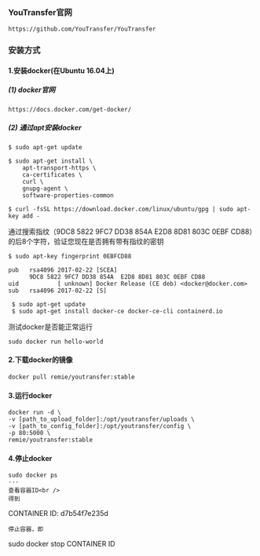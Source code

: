 ### YouTransfer官网
```
https://github.com/YouTransfer/YouTransfer
```
### 安装方式
#### 1.安装docker(在Ubuntu 16.04上)
##### (1) docker官网
```
https://docs.docker.com/get-docker/
```
##### (2) 通过apt安装docker
```
$ sudo apt-get update

$ sudo apt-get install \
    apt-transport-https \
    ca-certificates \
    curl \
    gnupg-agent \
    software-properties-common
```

```
$ curl -fsSL https://download.docker.com/linux/ubuntu/gpg | sudo apt-key add -
```
通过搜索指纹（9DC8 5822 9FC7 DD38 854A  E2D8 8D81 803C 0EBF CD88）的后8个字符，验证您现在是否拥有带有指纹的密钥 
```
$ sudo apt-key fingerprint 0EBFCD88

pub   rsa4096 2017-02-22 [SCEA]
      9DC8 5822 9FC7 DD38 854A  E2D8 8D81 803C 0EBF CD88
uid           [ unknown] Docker Release (CE deb) <docker@docker.com>
sub   rsa4096 2017-02-22 [S]
```
```
 $ sudo apt-get update
 $ sudo apt-get install docker-ce docker-ce-cli containerd.io
```
测试docker是否能正常运行
```
sudo docker run hello-world
```
#### 2.下载docker的镜像
```
docker pull remie/youtransfer:stable
```
#### 3.运行docker
```
docker run -d \
-v [path_to_upload_folder]:/opt/youtransfer/uploads \
-v [path_to_config_folder]:/opt/youtransfer/config \
-p 80:5000 \
remie/youtransfer:stable
```
#### 4.停止docker
```
sudo docker ps
···
查看容器ID<br />
得到
```
CONTAINER ID: d7b54f7e235d
```
停止容器，即
```
sudo docker stop CONTAINER ID
```

